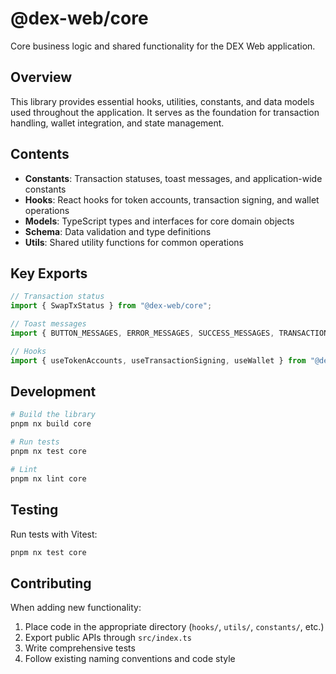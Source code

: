 # @dex-web/core

Core business logic and shared functionality for the DEX Web application.

## Overview

This library provides essential hooks, utilities, constants, and data models used throughout the application. It serves as the foundation for transaction handling, wallet integration, and state management.

## Contents

- **Constants**: Transaction statuses, toast messages, and application-wide constants
- **Hooks**: React hooks for token accounts, transaction signing, and wallet operations
- **Models**: TypeScript types and interfaces for core domain objects
- **Schema**: Data validation and type definitions
- **Utils**: Shared utility functions for common operations

## Key Exports

```typescript
// Transaction status
import { SwapTxStatus } from "@dex-web/core";

// Toast messages
import { BUTTON_MESSAGES, ERROR_MESSAGES, SUCCESS_MESSAGES, TRANSACTION_DESCRIPTIONS, TRANSACTION_STEPS } from "@dex-web/core";

// Hooks
import { useTokenAccounts, useTransactionSigning, useWallet } from "@dex-web/core";
```

## Development

```bash
# Build the library
pnpm nx build core

# Run tests
pnpm nx test core

# Lint
pnpm nx lint core
```

## Testing

Run tests with Vitest:

```bash
pnpm nx test core
```

## Contributing

When adding new functionality:

1. Place code in the appropriate directory (`hooks/`, `utils/`, `constants/`, etc.)
2. Export public APIs through `src/index.ts`
3. Write comprehensive tests
4. Follow existing naming conventions and code style

